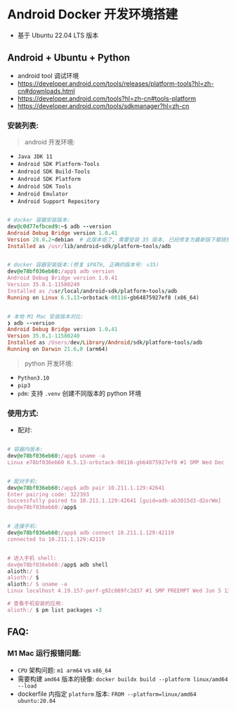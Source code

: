 # Android Docker 开发环境搭建

- 基于 Ubuntu 22.04 LTS 版本

## Android + Ubuntu + Python

- android tool 调试环境
- https://developer.android.com/tools/releases/platform-tools?hl=zh-cn#downloads.html
- https://developer.android.com/tools?hl=zh-cn#tools-platform
- https://developer.android.com/tools/sdkmanager?hl=zh-cn

### 安装列表:

> android 开发环境:

- `Java JDK 11`
- `Android SDK Platform-Tools`
- `Android SDK Build-Tools`
- `Android SDK Platform`
- `Android SDK Tools`
- `Android Emulator`
- `Android Support Repository`

```ruby

# docker 容器安装版本:
dev@c0d77efbced9:~$ adb --version
Android Debug Bridge version 1.0.41
Version 28.0.2-debian  # 此版本低了, 需要安装 35 版本, 已经修复为最新版下载链接
Installed as /usr/lib/android-sdk/platform-tools/adb


# docker 容器安装版本:(修复 $PATH, 正确的版本号: v35)
dev@e78bf036eb60:/app$ adb version
Android Debug Bridge version 1.0.41
Version 35.0.1-11580240
Installed as /usr/local/android-sdk/platform-tools/adb
Running on Linux 6.5.13-orbstack-00116-gb64875927ef8 (x86_64)


# 本地 M1 Mac 安装版本对比:
❯ adb --version
Android Debug Bridge version 1.0.41
Version 35.0.1-11580240
Installed as /Users/dev/Library/Android/sdk/platform-tools/adb
Running on Darwin 21.6.0 (arm64)


```



> python 开发环境:

- `Python3.10`
- `pip3`
- `pdm`: 支持 `.venv` 创建不同版本的 python 环境


### 使用方式:

- 配对:

```ruby

# 容器内版本:
dev@e78bf036eb60:/app$ uname -a
Linux e78bf036eb60 6.5.13-orbstack-00116-gb64875927ef8 #1 SMP Wed Dec  6 22:19:46 UTC 2023 x86_64 x86_64 x86_64 GNU/Linux


# 配对手机:
dev@e78bf036eb60:/app$ adb pair 10.211.1.129:42641
Enter pairing code: 322393
Successfully paired to 10.211.1.129:42641 [guid=adb-ab3015d3-d2orWm]
dev@e78bf036eb60:/app$ 


# 连接手机:
dev@e78bf036eb60:/app$ adb connect 10.211.1.129:42119
connected to 10.211.1.129:42119


# 进入手机 shell:
dev@e78bf036eb60:/app$ adb shell
alioth:/ $                                                                                                                                                                                                 
alioth:/ $ 
alioth:/ $ uname -a
Linux localhost 4.19.157-perf-g92c089fc2d37 #1 SMP PREEMPT Wed Jun 5 13:27:08 UTC 2024 aarch64 Toybox

# 查看手机安装的应用:
alioth:/ $ pm list packages -3   
```



## FAQ:

### M1 Mac 运行报错问题:

- `CPU` 架构问题: `m1 arm64` vs `x86_64`
- 需要构建 `amd64` 版本的镜像: `docker buildx build --platform linux/amd64 --load`
- dockerfile 内指定 `platform` 版本: `FROM --platform=linux/amd64 ubuntu:20.04`